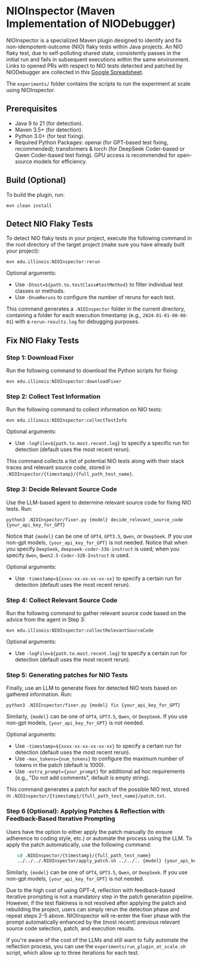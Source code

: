 # NIOInspector (Maven Implementation of NIODebugger)

NIOInspector is a specialized Maven plugin designed to identify and fix non-idempotent-outcome (NIO) flaky tests within Java projects. An NIO flaky test, due to self-polluting shared state, consistently passes in the initial run and fails in subsequent executions within the same environment. Links to opened PRs with respect to NIO tests detected and patched by NIODebugger are collected in this [Google Spreadsheet](https://docs.google.com/spreadsheets/d/1ntSE-rlapzpmoKHGkBs4B110aaLL8Wd0nYj4Br5yQII/edit?usp=sharing).

The `experiments/` folder contains the scripts to run the experiment at scale using NIOInspector.

## Prerequisites

- Java 9 to 21 (for detection).
- Maven 3.5+ (for detection).
- Python 3.0+ (for test fixing).
- Required Python Packages: openai (for GPT-based test fixing, recommended); transformers & torch (for DeepSeek Coder-based or Qwen Coder-based test fixing). GPU access is recommended for open-source models for efficiency.

## Build (Optional)

To build the plugin, run:

    mvn clean install

## Detect NIO Flaky Tests

To detect NIO flaky tests in your project, execute the following command in the root directory of the target project (make sure you have already built your project):

    mvn edu.illinois:NIOInspector:rerun

Optional arguments:
- Use `-Dtest=${path.to.testClass#testMethod}` to filter individual test classes or methods.
- Use `-DnumReruns` to configure the number of reruns for each test.

This command generates a `.NIOInspector` folder in the current directory, containing a folder for each execution timestamp (e.g., `2024-01-01-00-00-01`) with a `rerun-results.log` for debugging purposes.

## Fix NIO Flaky Tests

### Step 1: Download Fixer

Run the following command to download the Python scripts for fixing:

    mvn edu.illinois:NIOInspector:downloadFixer

### Step 2: Collect Test Information

Run the following command to collect information on NIO tests:

    mvn edu.illinois:NIOInspector:collectTestInfo

Optional arguments:
- Use `-logFile=${path.to.most.recent.log}` to specify a specific run for detection (default uses the most recent rerun).

This command collects a list of potential NIO tests along with their stack traces and relevant source code, stored in `.NIOInspector/{timestamp}/{full_path_test_name}`.

### Step 3: Decide Relevant Source Code

Use the LLM-based agent to determine relevant source code for fixing NIO tests. Run:

    python3 .NIOInspector/fixer.py {model} decide_relevant_source_code {your_api_key_for_GPT}

Notice that `{model}` can be one of `GPT4`, `GPT3.5`, `Qwen`, or `DeepSeek`. If you use non-gpt models, `{your_api_key_for_GPT}` is not needed. Notice that when you specify `DeepSeek`, `deepseek-coder-33b-instruct` is used; when you specify `Qwen`, `Qwen2.5-Coder-32B-Instruct` is used.

Optional arguments:
- Use `-timestamp=${xxxx-xx-xx-xx-xx-xx}` to specify a certain run for detection (default uses the most recent rerun).

### Step 4: Collect Relevant Source Code

Run the following command to gather relevant source code based on the advice from the agent in Step 3:

    mvn edu.illinois:NIOInspector:collectRelevantSourceCode

Optional arguments:
- Use `-logFile=${path.to.most.recent.log}` to specify a certain run for detection (default uses the most recent rerun).

### Step 5: Generating patches for NIO Tests

Finally, use an LLM to generate fixes for detected NIO tests based on gathered information. Run:

    python3 .NIOInspector/fixer.py {model} fix {your_api_key_for_GPT}

Similarly, `{model}` can be one of `GPT4`, `GPT3.5`, `Qwen`, or `DeepSeek`. If you use non-gpt models, `{your_api_key_for_GPT}` is not needed.

Optional arguments:
- Use `-timestamp=${xxxx-xx-xx-xx-xx-xx}` to specify a certain run for detection (default uses the most recent rerun).
- Use `-max_tokens={num_tokens}` to configure the maximum number of tokens in the patch (default is 1000).
- Use `-extra_prompt={your_prompt}` for additional ad hoc requirements (e.g., "Do not add comments", default is empty string).

This command generates a patch for each of the possible NIO test, stored in `.NIOInspector/{timestamp}/{full_path_test_name}/patch.txt`.

### Step 6 (Optional): Applying Patches & Reflection with Feedback-Based Iterative Prompting

Users have the option to either apply the patch manually (to ensure adherence to coding style, etc.) or automate the process using the LLM. To apply the patch automatically, use the following command:

```bash
    cd .NIOInspector/{timestamp}/{full_path_test_name}
    ../../../.NIOInspector/apply_patch.sh ../../.. {model} {your_api_key_for_GPT}
```
Similarly, `{model}` can be one of `GPT4`, `GPT3.5`, `Qwen`, or `DeepSeek`. If you use non-gpt models, `{your_api_key_for_GPT}` is not needed.

Due to the high cost of using GPT-4, reflection with feedback-based iterative prompting is not a mandatory step in the patch generation pipeline. However, if the test flakiness is not resolved after applying the patch and rebuilding the project, users can simply rerun the detection phase and repeat steps 2-5 above. NIOInspector will re-enter the fixer phase with the prompt automatically enhanced by the (most recent) previous relevant source code selection, patch, and execution results.

If you're aware of the cost of the LLMs and still want to fully automate the reflection process, you can use the `experiments/run_plugin_at_scale.sh` script, which allow up to three iterations for each test.
